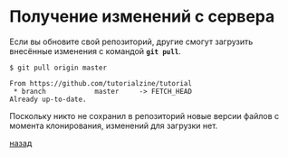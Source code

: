 # Получение изменений с сервера

Если вы обновите свой репозиторий, другие смогут загрузить внесённые изменения с командой **`git pull`**.
```
$ git pull origin master

From https://github.com/tutorialzine/tutorial
 * branch            master     -> FETCH_HEAD
Already up-to-date.
```
Поскольку никто не сохранил в репозиторий новые версии файлов с момента клонирования, изменений для загрузки нет.

[назад](./readme.md)